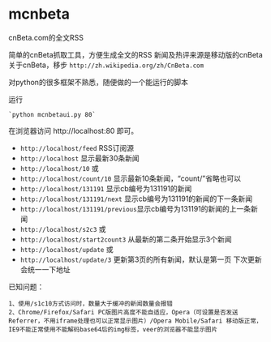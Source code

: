 mcnbeta
=======

cnBeta.com的全文RSS


简单的cnBeta抓取工具，方便生成全文的RSS
新闻及热评来源是移动版的cnBeta
关于cnBeta，移步 `http://zh.wikipedia.org/zh/CnBeta.com`

对python的很多框架不熟悉，随便做的一个能运行的脚本

运行

 	`python mcnbetaui.py 80`

在浏览器访问 http://localhost:80 即可。

-	`http://localhost/feed`			RSS订阅源
-	`http://localhost`				显示最新30条新闻
-	`http://localhost/10`       或
-	`http://localhost/count/10`		显示最新10条新闻，“count/”省略也可以
-	`http://localhost/131191`			显示cb编号为131191的新闻
-	`http://localhost/131191/next`	显示cb编号为131191的新闻的下一条新闻
-	`http://localhost/131191/previous`显示cb编号为131191的新闻的上一条新闻
-	`http://localhost/s2c3`     或
-	`http://localhost/start2count3`	从最新的第二条开始显示3个新闻
-	`http://localhost/update`   或
-	`http://localhost/update/3`		更新第3页的所有新闻，默认是第一页
下次更新会统一一下地址

已知问题：

	1、使用/s1c10方式访问时，数量大于缓冲的新闻数量会报错
	2、Chrome/Firefox/Safari PC版图片高度不能自适应，Opera（可设置是否发送Referrer，不用iframe处理也可以正常显示图片）/Opera Mobile/Safari 移动版正常，IE9不能正常使用不能解码base64后的img标签，veer的浏览器不能显示图片